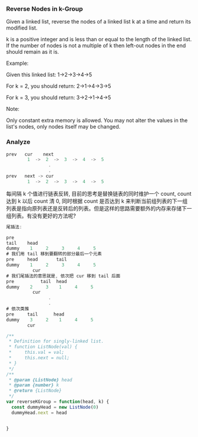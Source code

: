 ### Reverse Nodes in k-Group

Given a linked list, reverse the nodes of a linked list k at a time and return its modified list.

k is a positive integer and is less than or equal to the length of the linked list. If the number of nodes is not a multiple of k then left-out nodes in the end should remain as it is.

Example:

Given this linked list: 1->2->3->4->5

For k = 2, you should return: 2->1->4->3->5

For k = 3, you should return: 3->2->1->4->5

Note:

Only constant extra memory is allowed.
You may not alter the values in the list's nodes, only nodes itself may be changed.

### Analyze

```js
prev   cur    next
        1  ->  2  ->  3  ->  4  ->  5
                .
                .
prev   next -> cur
        1  ->  2  ->  3  ->  4  ->  5
```

每间隔 k 个值进行链表反转, 目前的思考是替换链表的同时维护一个 count, count 达到 k 以后 count 清 0, 同时根据 count 是否达到 k 来判断当前组列表的下一组列表是指向原列表还是反转后的列表。但是这样的思路需要额外的内存来存储下一组列表。有没有更好的方法呢?

```js
尾插法:

pre
tail    head
dummy    1     2     3     4     5
# 我们用 tail 移到要翻转的部分最后一个元素
pre     head       tail
dummy    1     2     3     4     5
	      cur
# 我们尾插法的意思就是, 依次把 cur 移到 tail 后面
pre          tail  head
dummy    2     3    1     4     5
	      cur
                .
                .
# 依次类推
pre     tail      head
dummy    3     2    1     4     5
		cur
```

```js
/**
 * Definition for singly-linked list.
 * function ListNode(val) {
 *     this.val = val;
 *     this.next = null;
 * }
 */
/**
 * @param {ListNode} head
 * @param {number} k
 * @return {ListNode}
 */
var reverseKGroup = function(head, k) {
  const dummyHead = new ListNode(0)
  dummyHead.next = head


}
```